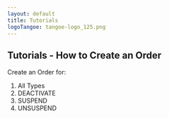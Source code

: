 ```yaml
---
layout: default
title: Tutorials
logoTangoe: tangoe-logo_125.png
---
```


## Tutorials - How to Create an Order

Create an Order for:
1. All Types
1. DEACTIVATE
1. SUSPEND
1. UNSUSPEND
 


